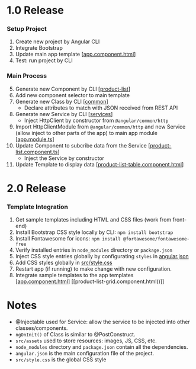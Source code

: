 # 1.0 Release

### Setup Project
1. Create new project by Angular CLI
2. Integrate Bootstrap
3. Update main app template 
[[app.component.html]()]
4. Test: run project by CLI

### Main Process
5. Generate new Component by CLI 
[[product-list]()]
6. Add new component selector to main template
7. Generate new Class by CLI 
[[common]()]
   - Declare attributes to match with JSON received from REST API 
8. Generate new Service by CLI 
[[services]()]
   - Inject HttpClient by constructor from ```@angular/common/http``` 
9. Import HttpClientModule from ```@angular/common/http``` and new Service (allow inject to other parts of the app) to main app module 
[[app.module.ts]()]
10. Update Component to subcribe data from the Service 
[[product-list.component.ts]()]
    - Inject the Service by constructor
11. Update Template to display data 
[[product-list-table.component.html]()]

# 2.0 Release
### Template Integration
1. Get sample templates including HTML and CSS files (work from front-end)
2. Install Bootstrap CSS style locally by CLI: ```npm install bootstrap```
3. Install Fontawesome for icons: ```npm install @fortawesome/fontawesome-free``` 
4. Verify installed entries in ```node_modules``` directory or ```package.json```
5. Inject CSS style entries globally by configurating ```styles``` in 
[angular.json]() 
6. Add CSS styles globally in 
[src/style.css]()
7. Restart app (if running) to make change with new configuration.
8. Integrate sample templates to the app templates  
[[app.component.html]()] [[product-list-grid.component.html()]]

# Notes
- @Injectable used for Service: allow the service to be injected into other classes/components.
- ```ngOnInit()``` of Class is similar to @PostConstruct.
- ```src/assets``` used to store resources: images, JS, CSS, etc.
- ```node_modules``` directory and ```package.json``` contain all the dependencies.
- ```angular.json``` is the main configuration file of the project.
- ```src/style.css``` is the global CSS style







